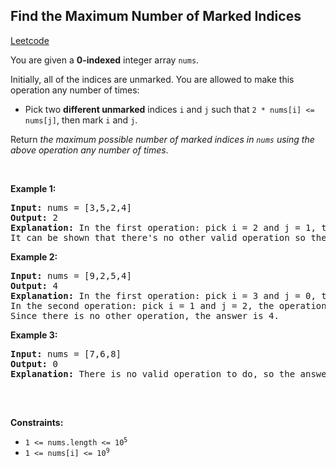 ## Find the Maximum Number of Marked Indices
[Leetcode](https://leetcode.com/problems/find-the-maximum-number-of-marked-indices)
<p>You are given a <strong>0-indexed</strong> integer array <code>nums</code>.</p>

<p>Initially, all of the indices are unmarked. You are allowed to make this operation any number of times:</p>

<ul>
	<li>Pick two <strong>different unmarked</strong> indices <code>i</code> and <code>j</code> such that <code>2 * nums[i] &lt;= nums[j]</code>, then mark <code>i</code> and <code>j</code>.</li>
</ul>

<p>Return <em>the maximum possible number of marked indices in <code>nums</code> using the above operation any number of times</em>.</p>

<p>&nbsp;</p>
<p><strong class="example">Example 1:</strong></p>

<pre><strong>Input:</strong> nums = [3,5,2,4]
<strong>Output:</strong> 2
<strong>Explanation: </strong>In the first operation: pick i = 2 and j = 1, the operation is allowed because 2 * nums[2] &lt;= nums[1]. Then mark index 2 and 1.
It can be shown that there's no other valid operation so the answer is 2.
</pre>

<p><strong class="example">Example 2:</strong></p>

<pre><strong>Input:</strong> nums = [9,2,5,4]
<strong>Output:</strong> 4
<strong>Explanation: </strong>In the first operation: pick i = 3 and j = 0, the operation is allowed because 2 * nums[3] &lt;= nums[0]. Then mark index 3 and 0.
In the second operation: pick i = 1 and j = 2, the operation is allowed because 2 * nums[1] &lt;= nums[2]. Then mark index 1 and 2.
Since there is no other operation, the answer is 4.
</pre>

<p><strong class="example">Example 3:</strong></p>

<pre><strong>Input:</strong> nums = [7,6,8]
<strong>Output:</strong> 0
<strong>Explanation: </strong>There is no valid operation to do, so the answer is 0.

</pre>

<p>&nbsp;</p>
<p><strong>Constraints:</strong></p>

<ul>
	<li><code>1 &lt;= nums.length &lt;= 10<sup>5</sup></code></li>
	<li><code>1 &lt;= nums[i] &lt;= 10<sup>9</sup></code></li>
</ul>

<p>&nbsp;</p>
<style type="text/css">.spoilerbutton {display:block; border:dashed; padding: 0px 0px; margin:10px 0px; font-size:150%; font-weight: bold; color:#000000; background-color:cyan; outline:0; 
}
.spoiler {overflow:hidden;}
.spoiler > div {-webkit-transition: all 0s ease;-moz-transition: margin 0s ease;-o-transition: all 0s ease;transition: margin 0s ease;}
.spoilerbutton[value="Show Message"] + .spoiler > div {margin-top:-500%;}
.spoilerbutton[value="Hide Message"] + .spoiler {padding:5px;}
</style>
